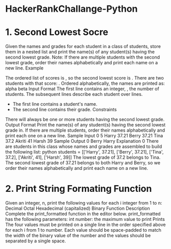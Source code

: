 # HackerRankChallange-Python

# 1. Second Lowest Socre
Given the names and grades for each student in a class of  students, store them in a nested list and print the name(s) of any student(s) having the second lowest grade.
Note: If there are multiple students with the second lowest grade, order their names alphabetically and print each name on a new line.
Example 

The ordered list of scores is , so the second lowest score is . There are two students with that score: . Ordered alphabetically, the names are printed as:
alpha
beta
Input Format
The first line contains an integer, , the number of students. 
The  subsequent lines describe each student over  lines. 
- The first line contains a student's name. 
- The second line contains their grade.
Constraints

There will always be one or more students having the second lowest grade.
Output Format
Print the name(s) of any student(s) having the second lowest grade in. If there are multiple students, order their names alphabetically and print each one on a new line.
Sample Input 0
5
Harry
37.21
Berry
37.21
Tina
37.2
Akriti
41
Harsh
39
Sample Output 0
Berry
Harry
Explanation 0
There are  students in this class whose names and grades are assembled to build the following list:
python students = [['Harry', 37.21], ['Berry', 37.21], ['Tina', 37.2], ['Akriti', 41], ['Harsh', 39]]
The lowest grade of 37.2 belongs to Tina. The second lowest grade of 37.21 belongs to both Harry and Berry, so we order their names alphabetically and print each name on a new line.






# 2. Print String Formating Function

Given an integer, n, print the following values for each i integer from 1 to n:
Decimal
Octal
Hexadecimal (capitalized)
Binary
Function Description
Complete the print_formatted function in the editor below.
print_formatted has the following parameters:
int number: the maximum value to print
Prints
The four values must be printed on a single line in the order specified above for each i from 1 to number. Each value should be space-padded to match the width of the binary value of the number and the values should be separated by a single space.

